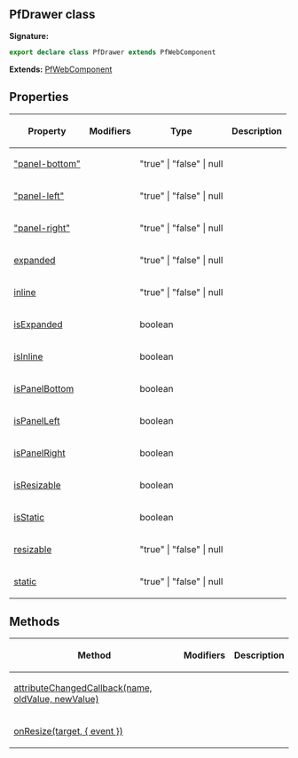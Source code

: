 ## PfDrawer class

**Signature:**

```typescript
export declare class PfDrawer extends PfWebComponent 
```
**Extends:** [PfWebComponent](./pfwebcomponent)

## Properties

<table><thead><tr><th>

Property


</th><th>

Modifiers


</th><th>

Type


</th><th>

Description


</th></tr></thead>
<tbody><tr><td>

["panel-bottom"](./_panel-bottom_)


</td><td>


</td><td>

"true" \| "false" \| null


</td><td>


</td></tr>
<tr><td>

["panel-left"](./_panel-left_)


</td><td>


</td><td>

"true" \| "false" \| null


</td><td>


</td></tr>
<tr><td>

["panel-right"](./_panel-right_)


</td><td>


</td><td>

"true" \| "false" \| null


</td><td>


</td></tr>
<tr><td>

[expanded](./expanded)


</td><td>


</td><td>

"true" \| "false" \| null


</td><td>


</td></tr>
<tr><td>

[inline](./inline)


</td><td>


</td><td>

"true" \| "false" \| null


</td><td>


</td></tr>
<tr><td>

[isExpanded](./isexpanded)


</td><td>


</td><td>

boolean


</td><td>


</td></tr>
<tr><td>

[isInline](./isinline)


</td><td>


</td><td>

boolean


</td><td>


</td></tr>
<tr><td>

[isPanelBottom](./ispanelbottom)


</td><td>


</td><td>

boolean


</td><td>


</td></tr>
<tr><td>

[isPanelLeft](./ispanelleft)


</td><td>


</td><td>

boolean


</td><td>


</td></tr>
<tr><td>

[isPanelRight](./ispanelright)


</td><td>


</td><td>

boolean


</td><td>


</td></tr>
<tr><td>

[isResizable](./isresizable)


</td><td>


</td><td>

boolean


</td><td>


</td></tr>
<tr><td>

[isStatic](./isstatic)


</td><td>


</td><td>

boolean


</td><td>


</td></tr>
<tr><td>

[resizable](./resizable)


</td><td>


</td><td>

"true" \| "false" \| null


</td><td>


</td></tr>
<tr><td>

[static](./static)


</td><td>


</td><td>

"true" \| "false" \| null


</td><td>


</td></tr>
</tbody></table>

## Methods

<table><thead><tr><th>

Method


</th><th>

Modifiers


</th><th>

Description


</th></tr></thead>
<tbody><tr><td>

[attributeChangedCallback(name, oldValue, newValue)](./attributechangedcallback)


</td><td>


</td><td>


</td></tr>
<tr><td>

[onResize(target, { event })](./onresize)


</td><td>


</td><td>


</td></tr>
</tbody></table>
